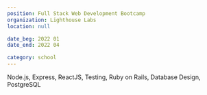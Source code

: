 ```yaml
---
position: Full Stack Web Development Bootcamp
organization: Lighthouse Labs
location: null

date_beg: 2022 01
date_end: 2022 04

category: school
---
```


Node.js, Express, ReactJS, Testing, Ruby on Rails, Database Design, PostgreSQL
